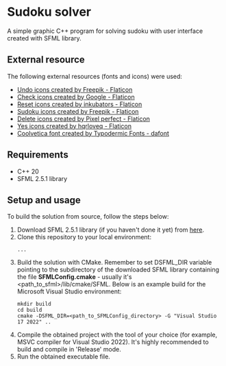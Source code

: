 # Sudoku solver

A simple graphic C++ program for solving sudoku with user interface created with SFML library.

## External resource
The following external resources (fonts and icons) were used:
+ <a href="https://www.flaticon.com/free-icons/undo" title="undo icons">Undo icons created by Freepik - Flaticon</a>
+ <a href="https://www.flaticon.com/free-icons/check" title="check icons">Check icons created by Google - Flaticon</a>
+ <a href="https://www.flaticon.com/free-icons/reset" title="reset icons">Reset icons created by inkubators - Flaticon</a>
+ <a href="https://www.flaticon.com/free-icons/sudoku" title="sudoku icons">Sudoku icons created by Freepik - Flaticon</a>
+ <a href="https://www.flaticon.com/free-icons/delete" title="delete icons">Delete icons created by Pixel perfect - Flaticon</a>
+ <a href="https://www.flaticon.com/free-icons/yes" title="yes icons">Yes icons created by hqrloveq - Flaticon</a>
+ <a href="https://www.dafont.com/coolvetica.font" title="coolvetica font">Coolvetica font created by Typodermic Fonts - dafont</a>

## Requirements
+ C++ 20
+ SFML 2.5.1 library

## Setup and usage
To build the solution from source, follow the steps below:
1. Download SFML 2.5.1 library (if you haven't done it yet) from <a href="https://www.sfml-dev.org/download/sfml/2.5.1/">here</a>.
2. Clone this repository to your local environment:
    ```
    ...
    ```
3. Build the solution with CMake. Remember to set DSFML_DIR variable pointing to the subdirectory of the downloaded SFML library 
containing the file **SFMLConfig.cmake** - usually it's <path_to_sfml>/lib/cmake/SFML.
Below is an example build for the Microsoft Visual Studio environment:
    ```
    mkdir build
    cd build
    cmake -DSFML_DIR=<path_to_SFMLConfig_directory> -G "Visual Studio 17 2022" ..
    ```
4. Compile the obtained project with the tool of your choice (for example, MSVC compiler for Visual Studio 2022).
It's highly recommended to build and compile in 'Release' mode.
5. Run the obtained executable file.